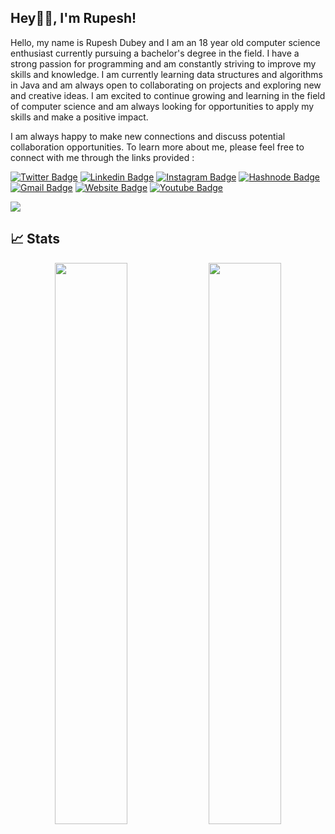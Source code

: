 ## Hey👋🏻, I'm Rupesh!

Hello, my name is Rupesh Dubey and I am an 18 year old computer science enthusiast currently pursuing a bachelor's degree in the field. I have a strong passion for programming and am constantly striving to improve my skills and knowledge. I am currently learning data structures and algorithms in Java and am always open to collaborating on projects and exploring new and creative ideas. I am excited to continue growing and learning in the field of computer science and am always looking for opportunities to apply my skills and make a positive impact.

I am always happy to make new connections and discuss potential collaboration opportunities. To learn more about me, please feel free to connect with me through the links provided :

[![Twitter Badge](https://img.shields.io/badge/-rupeshtwt-blue?style=flat-square&logo=twitter&logoColor=white&link=https://twitter.com/rupeshtwt/)](https://twitter.com/rupeshtwt)
[![Linkedin Badge](https://img.shields.io/badge/-rupeshexe-blue?style=flat-square&logo=Linkedin&logoColor=white&link=https://www.linkedin.com/in/rupeshexe/)](https://www.linkedin.com/in/rupeshexe/)
[![Instagram Badge](https://img.shields.io/badge/-rupeshexe-purple?style=flat-square&logo=instagram&logoColor=white&link=https://instagram.com/rupeshexe/)](https://instagram.com/rupeshexe)
[![Hashnode Badge](https://img.shields.io/badge/-@rupeshexe-03a57a?style=flat-square&labelColor=000000&logo=Hashnode&link=https://rupeshexe.hashnode.dev/)](https://rupeshexe.hashnode.dev/)
[![Gmail Badge](https://img.shields.io/badge/-contactrupeshdubey@gmail.com-c14438?style=flat-square&logo=Gmail&logoColor=white&link=mailto:contactrupeshdubey@gmail.com)](mailto:contactrupeshdubey@gmail.com)
[![Website Badge](https://img.shields.io/badge/-Portfolio%20Website-black?style=flat-square&logo=notion&logoColor=white&link=https://rupeshexe.github.io/)](https://rupeshexe.github.io/)
[![Youtube Badge](https://img.shields.io/badge/-rupeshexe-darkred?style=flat-square&logo=youtube&logoColor=white&link=https://www.youtube.com/@rupeshexe)](https://www.youtube.com/@rupeshexe)

<img src="https://github-readme-activity-graph.cyclic.app/graph?username=rupeshexe&theme=tokyo-night">

## 📈 Stats

<p align="center">
	
  <img width="48%" src="https://github-readme-stats.vercel.app/api?username=rupeshexe&show_icons=true&theme=tokyonight" />
  <img width="48%" src="https://github-readme-streak-stats.herokuapp.com/?user=rupeshexe&theme=tokyonight" />
</p>
